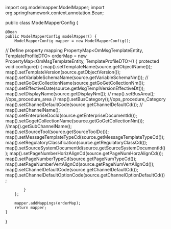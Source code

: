 import org.modelmapper.ModelMapper;
import org.springframework.context.annotation.Bean;


public class ModelMapperConfig {

    @Bean
    public ModelMapperConfig modelMapper() {
        ModelMapperConfig mapper = new ModelMapperConfig();

// Define property mapping
        PropertyMap<OmMsgTemplateEntity, TemplateProfileDTO> orderMap = new PropertyMap<OmMsgTemplateEntity, TemplateProfileDTO>() {
            protected void configure() {
                map().setTemplateName(source.getObjectName());
                map().setTemplateVersion(source.getObjectVersion());
                map().setVariableSchemaName(source.getVariableSchemaNm());
                // map().setGoGetCollectionName(source.getGoGetCollectionNm());
                map().setEffectiveDate(source.getMsgTemplVersionEffectiveDt());
                map().setDisplayName(source.getDisplayNm());
                //  map().setBusArea(); //ops_procedure_area
                // map().setBusCategory();//ops_procedure_Category
                map().setChannelDefaultCode(source.getChannelDefaultCd());
                // map().setChannelName();
                map().setEnterpriseDocId(source.getEnterpriseDocumentId());
                map().setGogetCollectionName(source.getGoGetCollectionNm());
                //map().getSubChannelName();
                map().setSourceTool(source.getSourceToolDc());
                map().setMessageTemplateTypeCd(source.getMessageTemplateTypeCd());
                map().setRegulatoryClassification(source.getRegulatoryClassCd());
                map().setSourceSystemDocumentId(source.getSourceSystemDocumentId());
                map().setPageNumberHorizAlignCd(source.getPageNumHorzAlignCd());
                map().setPageNumberTypeCd(source.getPageNumTypeCd());
                map().setPageNumberVertAlignCd(source.getPageNumVertAlignCd());
                map().setChannelDefaultCode(source.getChannelDefaultCd());
                map().setChannelDefaultOptionCode(source.getChannelOptionDefaultCd());

            }
        };

        mapper.addMappings(orderMap);
        return mapper;
    }


}

